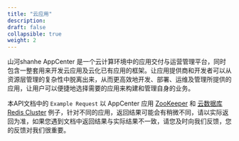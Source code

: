 ```yaml
---
title: "云应用"
description: 
draft: false
collapsible: true
weight: 2
---
```


山河shanhe AppCenter 是一个云计算环境中的应用交付与运营管理平台，同时包含一整套用来开发云应用及云化已有应用的框架。让应用提供商和开发者可以从资源层管理的复杂性中脱离出来，从而更高效地开发、部署、运维及管理所提供的应用，让用户可以便捷地选择需要的应用来构建和管理自身的业务。

本API文档中的 `Example Request` 以 AppCenter 应用 [ZooKeeper](https://appcenter.shanhe.com/apps/app-tg3lbp0a/ZooKeeper%20on%20shanhe) 和 [云数据库Redis Cluster](https://appcenter.shanhe.com/apps/app-y6i338bf/Redis%20Cluster%20on%20shanhe) 例子，针对不同的应用，返回结果可能会有稍微不同，请以实际返回为准，如果您遇到文档中返回结果与实际结果不一致，请您及时向我们反馈，您的反馈对我们很重要。
